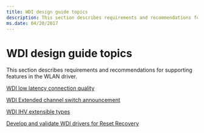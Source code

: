 ```yaml
---
title: WDI design guide topics
description: This section describes requirements and recommendations for supporting features in the WLAN driver.
ms.date: 04/20/2017
---
```


# WDI design guide topics


This section describes requirements and recommendations for supporting features in the WLAN driver.

[WDI low latency connection quality](wdi-low-latency-connection-quality.md)

[WDI Extended channel switch announcement](wdi-extended-channel-switch-announcement--ecsa-.md)

[WDI IHV extensible types](wdi-ihv-extensible-types.md)

[Develop and validate WDI drivers for Reset Recovery](wdi-develop-and-validate-wdi-drivers-for-reset-recovery.md)

 

 





